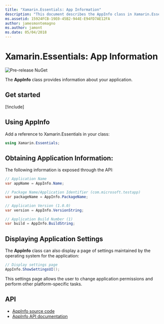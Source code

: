```yaml
---
title: "Xamarin.Essentials: App Information"
description: "This document describes the AppInfo class in Xamarin.Essentials, which provides information about your application. For example, it exposes the app name and version."
ms.assetid: 15924FCB-19E0-45B2-944E-E94FD7AE12FA
author: jamesmontemagno
ms.author: jamont
ms.date: 05/04/2018
---
```


# Xamarin.Essentials: App Information

![Pre-release NuGet](~/media/shared/pre-release.png)

The **AppInfo** class provides information about your application.

## Get started

[!include[](~/essentials/includes/get-started.md)]

## Using AppInfo

Add a reference to Xamarin.Essentials in your class:

```csharp
using Xamarin.Essentials;
```

## Obtaining Application Information:

The following information is exposed through the API:

```csharp
// Application Name
var appName = AppInfo.Name;

// Package Name/Application Identifier (com.microsoft.testapp)
var packageName = AppInfo.PackageName;

// Application Version (1.0.0)
var version = AppInfo.VersionString;

// Application Build Number (1)
var build = AppInfo.BuildString;
```

## Displaying Application Settings

The **AppInfo** class can also display a page of settings maintained by the operating system for the application:

```csharp
// Display settings page
AppInfo.ShowSettingsUI();
```

This settings page allows the user to change application permissions and perform other platform-specific tasks.

## API

- [AppInfo source code](https://github.com/xamarin/Essentials/tree/master/Xamarin.Essentials/AppInfo)
- [AppInfo API documentation](xref:Xamarin.Essentials.AppInfo)
